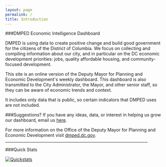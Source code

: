 ```yaml
---
layout: page
permalink: /
title: Introduction
---
```


###DMPED Economic Intelligence Dashboard

DMPED is using data to create positive change and build good government for the citizens of the District of Columbia. We focus on collecting and compiling information about our city, and in particular on the DC economic development priorities: jobs, quality affordable housing, and community-focused development.

This site is an online version of the Deputy Mayor for Planning and Economic Development's weekly dashboard. This dashboard is also transmitted to the City Administrator, the Mayor, and other senior staff, so they can be aware of economic trends and context.

It includes only data that is public, so certain indicators that DMPED uses are not included.

###Suggestions?
If you have any ideas, data, or interest in helping us grow our dashboard, email us [here](mailto:dmped.econintel@dc.gov).

For more information on the Office of the Deputy Mayor for Planning and Economic Development visit [dmped.dc.gov](http://dmped.dc.gov).

<hr style="width: 454px; margin:1em 0">

###Quick Stats

<script type='text/javascript' src='https://public.tableau.com/javascripts/api/viz_v1.js'></script>
<div class='tableauPlaceholder' style='width: 454px; height: 644px;'>
	<noscript><a href='#'>
		<img alt='Quickstats ' src='https:&#47;&#47;public.tableau.com&#47;static&#47;images&#47;Qu&#47;QuickStats_0&#47;Quickstats&#47;1_rss.png' style='border: none' /></a>
	</noscript>
	<object class='tableauViz' width='454' height='644' style='display:none;'>
		<param name='host_url' value='https%3A%2F%2Fpublic.tableau.com%2F' /> 
		<param name='site_root' value='' />
		<param name='name' value='QuickStats_0&#47;Quickstats' />
		<param name='tabs' value='no' />
		<param name='toolbar' value='yes' />
		<param name='static_image' value='https:&#47;&#47;public.tableau.com&#47;static&#47;images&#47;Qu&#47;QuickStats_0&#47;Quickstats&#47;1.png' /> 
		<param name='animate_transition' value='yes' />
		<param name='display_static_image' value='yes' />
		<param name='display_spinner' value='yes' />
		<param name='display_overlay' value='yes' />
		<param name='display_count' value='yes' />
		<param name='showVizHome' value='no' />
		<param name='showTabs' value='y' />
		<param name='bootstrapWhenNotified' value='true' />
	</object>
</div>

